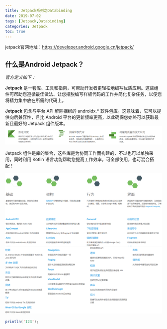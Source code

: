 ```yaml
---
title: Jetpack系列之Databinding
date: 2019-07-02
tags: [Jetpack,Databinding]
categories: Jetpack
toc: true
---
```


jetpack官网地址：https://developer.android.google.cn/jetpack/

## 什么是Android Jetpack？

*官方定义如下：*

**Jetpack** 是一套库、工具和指南，可帮助开发者更轻松地编写优质应用。这些组件可帮助您遵循最佳做法、让您摆脱编写样板代码的工作并简化复杂任务，以便您将精力集中放在所需的代码上。

**Jetpack** 包含与平台 API 解除捆绑的 androidx.* 软件包库。这意味着，它可以提供向后兼容性，且比 Android 平台的更新频率更高，以此确保您始终可以获取最新且最好的 Jetpack 组件版本。
<img src="jetpack-databinding/2019-07-02-09-51-59.png" />

Jetpack 组件是库的集合，这些库是为协同工作而构建的，不过也可以单独采用，同时利用 Kotlin 语言功能帮助您提高工作效率。可全部使用，也可混合搭配！

<img src="jetpack-databinding/2019-07-02-10-29-17.png" style="margin:0px;border:0px;" />
<img src="jetpack-databinding/2019-07-02-10-30-02.png" style="margin:0px;border:0px;" />

```java
println('123');
```